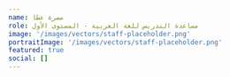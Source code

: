 ```yaml
---
name: مصرة عطا
role: مساعدة التدريس للغة العربية - المستوى الأول
image: '/images/vectors/staff-placeholder.png'
portraitImage: '/images/vectors/staff-placeholder.png'
featured: true
social: []
---
```

